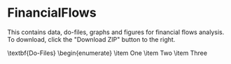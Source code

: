# FinancialFlows

This contains data, do-files, graphs and figures for financial flows analysis. To download, click the "Download ZIP" button to the right. 

\textbf{Do-Files}
\begin{enumerate}
\item One
\item Two
\item Three

